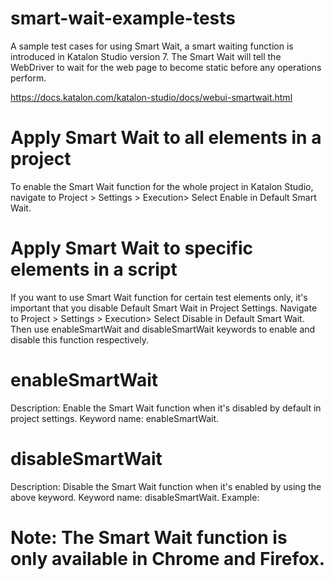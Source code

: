 # smart-wait-example-tests
A sample test cases for using Smart Wait, a smart waiting function is introduced in Katalon Studio version 7. The Smart Wait will tell the WebDriver to wait for the web page to become static before any operations perform.

https://docs.katalon.com/katalon-studio/docs/webui-smartwait.html

# Apply Smart Wait to all elements in a project
To enable the Smart Wait function for the whole project in Katalon Studio, navigate to Project > Settings > Execution> Select Enable in Default Smart Wait.

# Apply Smart Wait to specific elements in a script
If you want to use Smart Wait function for certain test elements only, it's important that you disable Default Smart Wait in Project Settings. Navigate to Project > Settings > Execution> Select Disable in Default Smart Wait. Then use enableSmartWait and disableSmartWait keywords to enable and disable this function respectively.

# enableSmartWait
Description: Enable the Smart Wait function when it's disabled by default in project settings.
Keyword name: enableSmartWait.

# disableSmartWait
Description: Disable the Smart Wait function when it's enabled by using the above keyword.
Keyword name: disableSmartWait.
Example:

# Note: The Smart Wait function is only available in Chrome and Firefox.
